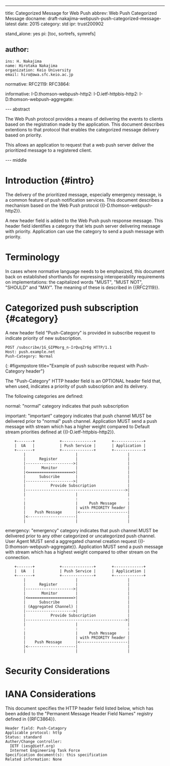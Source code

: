 ---
title: Categorized Message for Web Push
abbrev: Web Push Categorized Message
docname: draft-nakajima-webpush-push-categorized-message-latest
date: 2015
category: std
ipr: trust200902

stand_alone: yes
pi: [toc, sortrefs, symrefs]

author:
 -
    ins: H. Nakajima
    name: Hirotaka Nakajima
    organization: Keio University
    email: hiro@awa.sfc.keio.ac.jp

normative:
  RFC2119:
  RFC3864:

informative:
  I-D.thomson-webpush-http2:
  I-D.ietf-httpbis-http2:
  I-D.thomson-webpush-aggregate:

--- abstract

The Web Push protocol provides a means of delivering the events to clients 
based on the registration made by the application.
This document describes extentions to that protocol that enables the 
categorized message delivery based on priority.

This allows an application to request that a web push server deliver the prioritized message to a registered client.

--- middle

# Introduction        {#intro}

The delivery of the prioritized message, especially emergency message, is a common feature of push notification services.
This document describes a mechanism based on the Web Push protocol {{I-D.thomson-webpush-http2}}.

A new header field is added to the Web Push push response message. This header field identifies a category that lets push server delivering message with priority. Application can use the category to send a push message with priority.

# Terminology

In cases where normative language needs to be emphasized, this document back on
established shorthands for expressing interoperability requirements on
implementations: the capitalized words "MUST", "MUST NOT", "SHOULD" and "MAY".
The meaning of these is described in {{RFC2119}}.

# Categorized push subscription {#category}

A new header field "Push-Category" is provided in subscribe request to indicate priority of new subscription.

~~~~~~~~~~
POST /subscribe/1G_GIPMorg_n-IrQvqZr6g HTTP/1.1
Host: push.example.net
Push-Category: Normal
~~~~~~~~~~
{: #figxmpstore title="Example of push subscribe request with Push-Category header"}

The "Push-Category" HTTP header field is an OPTIONAL header field that, when used, indicates a priority of push subscription and its delivery.

The following categories are defined:

normal: "normal" category indicates that push subscription 

important: "important" category indicates that push channel MUST be delivered prior to "normal" push channel. Application MUST send a push message with stream which has a higher weight compared to Default stream priorities defined at {{I-D.ietf-httpbis-http2}}.

~~~~~~~~~~
    +-------+           +--------------+       +-------------+
    |  UA   |           | Push Service |       | Application |
    +-------+           +--------------+       +-------------+
        |                      |                      |
        |      Register        |                      |
        |--------------------->|                      |
        |       Monitor        |                      |
        |<====================>|                      |
        |      Subscribe       |                      |
        |--------------------->|                      |
        |           Provide Subscription              |
        |-------------------------------------------->|
        |                      |                      |
        :                      :                      :
        |                      |     Push Message     |
        |                      | with PRIORITY header |
        |    Push Message      |<---------------------|
        |<---------------------|                      |
        |                      |                      |
~~~~~~~~~~

emergency: "emergency" category indicates that push channel MUST be delivered prior to any other categorized or uncategorized push channel. User Agent MUST send a aggregated channel creation request {{I-D.thomson-webpush-aggregate}}. Application MUST send a push message with stream which has a highest weight compared to other stream on the connection.

~~~~~~~~~~
    +-------+           +--------------+       +-------------+
    |  UA   |           | Push Service |       | Application |
    +-------+           +--------------+       +-------------+
        |                      |                      |
        |      Register        |                      |
        |--------------------->|                      |
        |       Monitor        |                      |
        |<====================>|                      |
        |      Subscribe       |                      |
        | (Aggregated Channel) |                      |
        |--------------------->|                      |
        |           Provide Subscription              |
        |-------------------------------------------->|
        |                      |                      |
        :                      :                      :
        |                      |     Push Message     |
        |                      | with PRIORITY header |
        |    Push Message      |<---------------------|
        |<---------------------|                      |
        |                      |                      |
~~~~~~~~~~

# Security Considerations

# IANA Considerations

This document specifies the HTTP header field listed below, which has 
been added to the "Permanent Message Header Field Names" registry 
defined in {{RFC3864}}.

~~~~~~~~~~
Header field: Push-Catagory
Applicable protocol: http
Status: standard
Auther/Change controller:
  IETF (iesg@ietf.org)
  Internet Engineering Task Force
Specification document(s): this specification
Related information: None
~~~~~~~~~~

